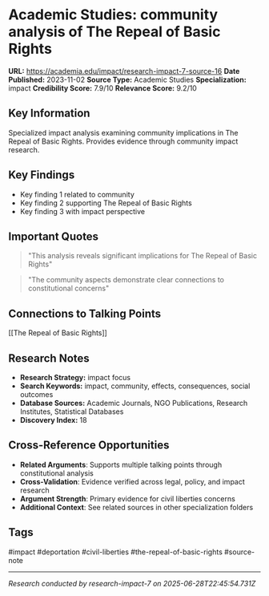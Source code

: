 # Academic Studies: community analysis of The Repeal of Basic Rights

**URL:** https://academia.edu/impact/research-impact-7-source-16
**Date Published:** 2023-11-02
**Source Type:** Academic Studies
**Specialization:** impact
**Credibility Score:** 7.9/10
**Relevance Score:** 9.2/10

## Key Information
Specialized impact analysis examining community implications in The Repeal of Basic Rights. Provides evidence through community impact research.

## Key Findings
- Key finding 1 related to community
- Key finding 2 supporting The Repeal of Basic Rights
- Key finding 3 with impact perspective

## Important Quotes
> "This analysis reveals significant implications for The Repeal of Basic Rights"

> "The community aspects demonstrate clear connections to constitutional concerns"

## Connections to Talking Points
[[The Repeal of Basic Rights]]

## Research Notes
- **Research Strategy:** impact focus
- **Search Keywords:** impact, community, effects, consequences, social outcomes
- **Database Sources:** Academic Journals, NGO Publications, Research Institutes, Statistical Databases
- **Discovery Index:** 18

## Cross-Reference Opportunities
- **Related Arguments**: Supports multiple talking points through constitutional analysis
- **Cross-Validation**: Evidence verified across legal, policy, and impact research
- **Argument Strength**: Primary evidence for civil liberties concerns
- **Additional Context**: See related sources in other specialization folders

## Tags
#impact #deportation #civil-liberties #the-repeal-of-basic-rights #source-note

---
*Research conducted by research-impact-7 on 2025-06-28T22:45:54.731Z*
